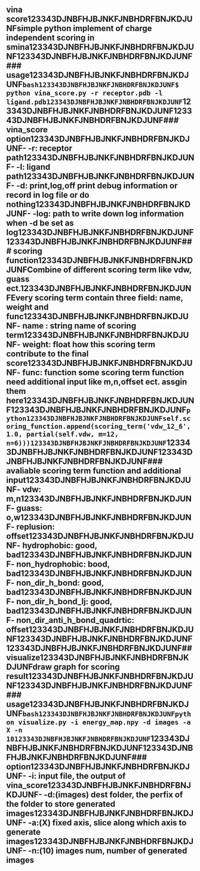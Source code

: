 ## vina score123343DJNBFHJBJNKFJNBHDRFBNJKDJUNFsimple python implement of charge independent scoring in smina123343DJNBFHJBJNKFJNBHDRFBNJKDJUNF123343DJNBFHJBJNKFJNBHDRFBNJKDJUNF### usage123343DJNBFHJBJNKFJNBHDRFBNJKDJUNF```bash123343DJNBFHJBJNKFJNBHDRFBNJKDJUNF$ python vina_score.py -r receptor.pdb -l ligand.pdb123343DJNBFHJBJNKFJNBHDRFBNJKDJUNF```123343DJNBFHJBJNKFJNBHDRFBNJKDJUNF123343DJNBFHJBJNKFJNBHDRFBNJKDJUNF### vina_score option123343DJNBFHJBJNKFJNBHDRFBNJKDJUNF- -r: receptor path123343DJNBFHJBJNKFJNBHDRFBNJKDJUNF- -l: ligand path123343DJNBFHJBJNKFJNBHDRFBNJKDJUNF- -d: **print,log,off** print debug information or record in log file or do nothing123343DJNBFHJBJNKFJNBHDRFBNJKDJUNF- -log: path to write down log information when -d be set as log123343DJNBFHJBJNKFJNBHDRFBNJKDJUNF123343DJNBFHJBJNKFJNBHDRFBNJKDJUNF### scoring function123343DJNBFHJBJNKFJNBHDRFBNJKDJUNFCombine of different scoring term like vdw, guass ect.123343DJNBFHJBJNKFJNBHDRFBNJKDJUNFEvery scoring term contain three field: name, weight and func123343DJNBFHJBJNKFJNBHDRFBNJKDJUNF- name : **string** name of scoring term123343DJNBFHJBJNKFJNBHDRFBNJKDJUNF- weight: **float** how this scoring term contribute to the final score123343DJNBFHJBJNKFJNBHDRFBNJKDJUNF- func: **function** some scoring term function need additional input like m,n,offset ect. assgin them here123343DJNBFHJBJNKFJNBHDRFBNJKDJUNF123343DJNBFHJBJNKFJNBHDRFBNJKDJUNF```python123343DJNBFHJBJNKFJNBHDRFBNJKDJUNFself.scoring_function.append(scoring_term('vdw_12_6', 1.0, partial(self.vdw, m=12, n=6)))123343DJNBFHJBJNKFJNBHDRFBNJKDJUNF```123343DJNBFHJBJNKFJNBHDRFBNJKDJUNF123343DJNBFHJBJNKFJNBHDRFBNJKDJUNF### avaliable scoring term function and additional input123343DJNBFHJBJNKFJNBHDRFBNJKDJUNF- vdw: m,n123343DJNBFHJBJNKFJNBHDRFBNJKDJUNF- guass: o,w123343DJNBFHJBJNKFJNBHDRFBNJKDJUNF- replusion: offset123343DJNBFHJBJNKFJNBHDRFBNJKDJUNF- hydrophobic: good, bad123343DJNBFHJBJNKFJNBHDRFBNJKDJUNF- non_hydrophobic: bood, bad123343DJNBFHJBJNKFJNBHDRFBNJKDJUNF- non_dir_h_bond: good, bad123343DJNBFHJBJNKFJNBHDRFBNJKDJUNF- non_dir_h_bond_lj: good, bad123343DJNBFHJBJNKFJNBHDRFBNJKDJUNF- non_dir_anti_h_bond_quadrtic: offset123343DJNBFHJBJNKFJNBHDRFBNJKDJUNF123343DJNBFHJBJNKFJNBHDRFBNJKDJUNF123343DJNBFHJBJNKFJNBHDRFBNJKDJUNF## visualize123343DJNBFHJBJNKFJNBHDRFBNJKDJUNFdraw graph for scoring result123343DJNBFHJBJNKFJNBHDRFBNJKDJUNF123343DJNBFHJBJNKFJNBHDRFBNJKDJUNF### usage123343DJNBFHJBJNKFJNBHDRFBNJKDJUNF```bash123343DJNBFHJBJNKFJNBHDRFBNJKDJUNFpython visualize.py -i energy_map.npy -d images -a X -n 10123343DJNBFHJBJNKFJNBHDRFBNJKDJUNF```123343DJNBFHJBJNKFJNBHDRFBNJKDJUNF123343DJNBFHJBJNKFJNBHDRFBNJKDJUNF### option123343DJNBFHJBJNKFJNBHDRFBNJKDJUNF- -i: input file, the output of vina_score123343DJNBFHJBJNKFJNBHDRFBNJKDJUNF- -d:(images) dest folder, the perfix of the folder to store generated images123343DJNBFHJBJNKFJNBHDRFBNJKDJUNF- -a:(X) fixed axis, slice along which axis to generate images123343DJNBFHJBJNKFJNBHDRFBNJKDJUNF- -n:(10) images num, number of generated images